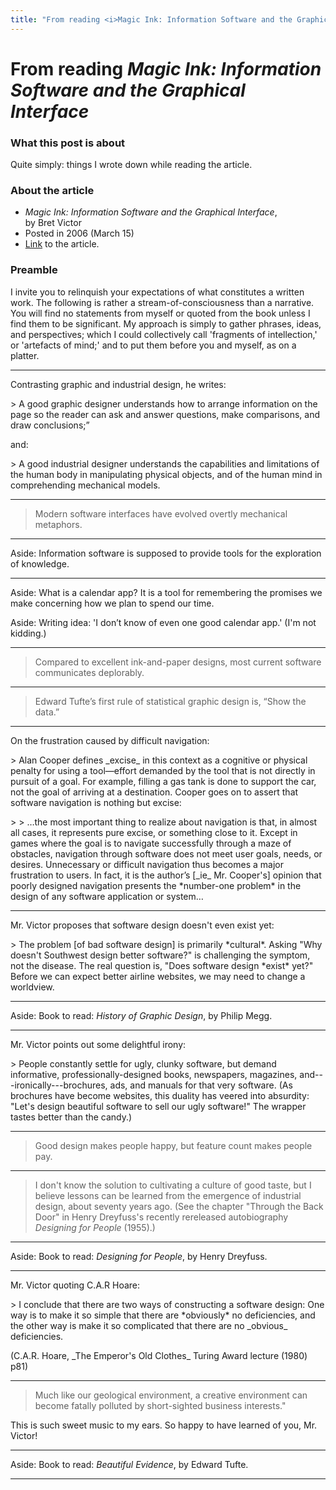 ```yaml
---
title: "From reading <i>Magic Ink: Information Software and the Graphical Interface</i>"
---
```


# From reading _Magic Ink: Information Software and the Graphical Interface_

### What this post is about
Quite simply: things I wrote down while reading the article.

### About the article

- _Magic Ink: Information Software and the Graphical Interface_,<br>by Bret Victor
- Posted in 2006 (March 15)
- [Link](http://worrydream.com/MagicInk/#of_software_and_sorcery) to the article.

### Preamble
I invite you to relinquish your expectations of what constitutes a written work. The following is rather a stream-of-consciousness than a narrative. You will find no statements from myself or quoted from the book unless I find them to be significant. My approach is simply to gather phrases, ideas, and perspectives; which I could collectively call 'fragments of intellection,' or 'artefacts of mind;' and to put them before you and myself, as on a platter.

<hr asterism>

Contrasting graphic and industrial design, he writes:
<p delete-line/>
> A good graphic designer understands how to arrange information on the page so the reader can ask and answer questions, make comparisons, and draw conclusions;”
<p delete-line/>
and:
<p delete-line/>
> A good industrial designer understands the capabilities and limitations of the human body in manipulating physical objects, and of the human mind in comprehending mechanical models.

* * *

> Modern software interfaces have evolved overtly mechanical metaphors.

* * *

Aside: Information software is supposed to provide tools for the exploration of knowledge.

* * *

Aside: What is a calendar app? It is a tool for remembering the promises we make concerning how we plan to spend our time.

Aside: Writing idea: 'I don’t know of even one good calendar app.' (I'm not kidding.)

* * *

> Compared to excellent ink-and-paper designs, most current software communicates deplorably.

* * *

> Edward Tufte’s first rule of statistical graphic design is, “Show the data.”

* * *

On the frustration caused by difficult navigation:
<p delete-line/>
> Alan Cooper defines _excise_ in this context as a cognitive or physical penalty for using a tool—effort demanded by the tool that is not directly in pursuit of a goal. For example, filling a gas tank is done to support the car, not the goal of arriving at a destination. Cooper goes on to assert that software navigation is nothing but excise:
<p delete-line></p>
> > …the most important thing to realize about navigation is that, in almost all cases, it represents pure excise, or something close to it. Except in games where the goal is to navigate successfully through a maze of obstacles, navigation through software does not meet user goals, needs, or desires. Unnecessary or difficult navigation thus becomes a major frustration to users. In fact, it is the author’s [_ie_ Mr. Cooper's] opinion that poorly designed navigation presents the *number-one problem* in the design of any software application or system…

* * *

Mr. Victor proposes that software design doesn't even exist yet:
<p delete-line/>
> The problem [of bad software design] is primarily *cultural*. Asking "Why doesn't Southwest design better software?" is challenging the symptom, not the disease. The real question is, "Does software design *exist* yet?" Before we can expect better airline websites, we may need to change a worldview.

* * *

Aside: Book to read: _History of Graphic Design_, by Philip Megg.

* * *

Mr. Victor points out some delightful irony:
<p delete-line></p>
> People constantly settle for ugly, clunky software, but demand informative, professionally-designed books, newspapers, magazines, and---ironically---brochures, ads, and manuals for that very software. (As brochures have become websites, this duality has veered into absurdity: "Let's design beautiful software to sell our ugly software!" The wrapper tastes better than the candy.)

* * *

> Good design makes people happy, but feature count makes people pay.

* * *

> I don't know the solution to cultivating a culture of good taste, but I believe lessons can be learned from the emergence of industrial design, about seventy years ago. (See the chapter "Through the Back Door" in Henry Dreyfuss's recently rereleased autobiography _Designing for People_ (1955).)

* * *

Aside: Book to read: _Designing for People_, by Henry Dreyfuss.

* * *

Mr. Victor quoting C.A.R Hoare:
<p delete-line/>
> I conclude that there are two ways of constructing a software design: One way is to make it so simple that there are *obviously* no deficiencies, and the other way is make it so complicated that there are no _obvious_ deficiencies.
<p delete-line/>
(C.A.R. Hoare, _The Emperor's Old Clothes_ Turing Award lecture (1980) p81)

* * *

> Much like our geological environment, a creative environment can become fatally polluted by short-sighted business interests."

This is such sweet music to my ears. So happy to have learned of you, Mr. Victor!

* * *

Aside: Book to read: _Beautiful Evidence_, by Edward Tufte.

<hr asterism>